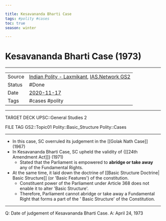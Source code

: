 ```yaml
---

title: Kesavananda Bharti Case
tags: #polity #cases
toc: true
season: winter

---
```


# Kesavananda Bharti Case (1973)

***

|        |                                                                                                          |
| ------ | -------------------------------------------------------------------------------------------------------- |
| Source | [Indian Polity - Laxmikant](Indian%20Polity%20-%20Laxmikant.md), [IAS.Network GS2](IAS.Network%20GS2.md) |
| Status | #Done                                                                                                    |
| Date   | [2020-11-17](2020-11-17.md)                                                                              |
| Tags   | #cases #polity                                                                                           |

***

TARGET DECK
UPSC::General Studies 2

FILE TAG
GS2::Topic01 Polity::Basic_Structure Polity::Cases

***

*   In this case, SC overruled its judgement in the [[Golak Nath Case]] (1967)
*   In Kesavananda Bharti Case, SC upheld the validity of {[[24th Amendment Act]]} (1971)
    *   Stated that the Parliament is empowered to **abridge or take away** any of the Fundamental Rights.
*   At the same time, it laid down the doctrine of [[Basic Structure Doctrine| Basic Structure]] (or 'Basic Features') of the constitution.
    *   Constituent power of the Parliament under Article 368 does not enable it to alter 'Basic Structure'.
    *   Therefore, Parliament cannot abridge or take away a Fundamental Right that forms a part of the ' Basic Structure' of the Constitution.

---

Q: Date of judgement of Kesavananda Bharti Case.
A: April 24, 1973
